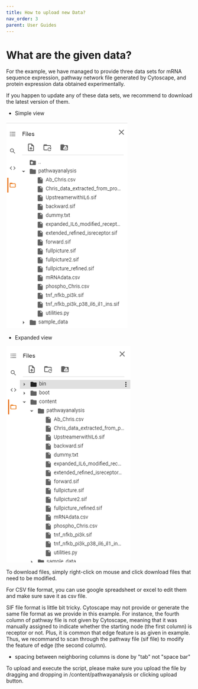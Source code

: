 ```yaml
---
title: How to upload new Data?
nav_order: 3
parent: User Guides
---
```


# What are the given data?
For the example, we have managed to provide three data sets for mRNA sequence expression, pathway network file generated by Cytoscape, and protein expression data obtained experimentally.

If you happen to update any of these data sets, we recommend to download the latest version of them. 
- Simple view

![simple view](directory2.png)

- Expanded view

![expanded view](directory1.png)

To download files, simply right-click on mouse and click download files that need to be modified. 

For CSV file format, you can use google spreadsheet or excel to edit them and make sure save it as csv file. 

SIF file format is little bit tricky. Cytoscape may not provide or generate the same file format as we provide in this example. 
For instance, the fourth column of pathway file is not given by Cytoscape, meaning that it was manually assigned to indicate whether the starting node (the first column) is receptor or not. Plus, it is common that edge feature is as given in example. Thus, we recommand to scan through the pathway file (sif file) to modify the feature of edge (the second column). 
- spacing between neighboring columns is done by "tab" not "space bar"

To upload and execute the script, please make sure you upload the file by dragging and dropping in /content/pathwayanalysis or clicking upload button. 


